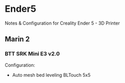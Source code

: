 # Ender5
Notes & Configuration for Creality Ender 5 - 3D Printer

## Marin 2
### BTT SRK Mini E3 v2.0
Configuration:
- Auto mesh bed leveling BLTouch 5x5

